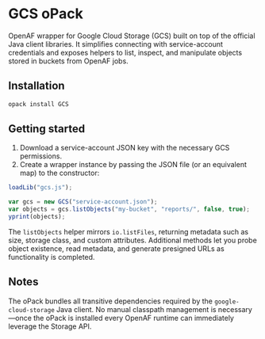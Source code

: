 # GCS oPack

OpenAF wrapper for Google Cloud Storage (GCS) built on top of the official Java client libraries. It simplifies connecting with
service-account credentials and exposes helpers to list, inspect, and manipulate objects stored in buckets from OpenAF jobs.

## Installation

```bash
opack install GCS
```

## Getting started

1. Download a service-account JSON key with the necessary GCS permissions.
2. Create a wrapper instance by passing the JSON file (or an equivalent map) to the constructor:

```javascript
loadLib("gcs.js");

var gcs = new GCS("service-account.json");
var objects = gcs.listObjects("my-bucket", "reports/", false, true);
yprint(objects);
```

The `listObjects` helper mirrors `io.listFiles`, returning metadata such as size, storage class, and custom attributes. Additional
methods let you probe object existence, read metadata, and generate presigned URLs as functionality is completed.

## Notes

The oPack bundles all transitive dependencies required by the `google-cloud-storage` Java client. No manual classpath management is
necessary—once the oPack is installed every OpenAF runtime can immediately leverage the Storage API.
